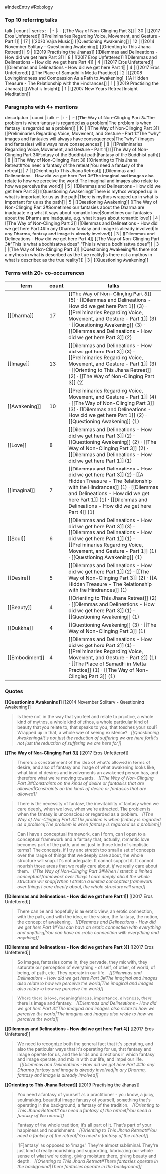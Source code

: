 #IndexEntry #Robology

### Top 10 referring talks
talk | count | series
:- | - |: -
[[The Way of Non-Clinging Part 3]] | 30 | [[2017 Eros Unfettered]]
[[Preliminaries Regarding Voice, Movement, and Gesture - Part 1]] | 17 | [[2020 Vajra Music]]
[[Questioning Awakening]] | 12 | [[2014 November Solitary - Questioning Awakening]]
[[Orienting to This Jhana Retreat]] | 9 | [[2019 Practising the Jhanas]]
[[Dilemmas and Delineations - How did we get here Part 3]] | 8 | [[2017 Eros Unfettered]]
[[Dilemmas and Delineations - How did we get here Part 4]] | 4 | [[2017 Eros Unfettered]]
[[Dilemmas and Delineations - How did we get here Part 1]] | 4 | [[2017 Eros Unfettered]]
[[The Place of Samadhi in Metta Practice]] | 2 | [[2008 Lovingkindness and Compassion As a Path to Awakening]]
[[A Hidden Treasure - The Relationship with the Hindrances]] | 1 | [[2019 Practising the Jhanas]]
[[What is Insight]] | 1 | [[2007 New Years Retreat Insight Meditation]]

### Paragraphs with 4+ mentions
description | count | talk
:- | : - | :-
[[The Way of Non-Clinging Part 3#The problem is when fantasy is regarded as a problem\|The problem is when fantasy is regarded as a problem]] | 10 | [[The Way of Non-Clinging Part 3]]
[[Preliminaries Regarding Voice, Movement, and Gesture - Part 1#The "why" images and fantasies will always have consequences\|The "why" (images and fantasies) will always have consequences]] | 8 | [[Preliminaries Regarding Voice, Movement, and Gesture - Part 1]]
[[The Way of Non-Clinging Part 3#Fantasy of the Buddhist path\|Fantasy of the Buddhist path]] | 8 | [[The Way of Non-Clinging Part 3]]
[[Orienting to This Jhana Retreat#You need a fantasy of the retreat\|You need a fantasy of the retreat]] | 7 | [[Orienting to This Jhana Retreat]]
[[Dilemmas and Delineations - How did we get here Part 3#The imaginal and images also relate to how we perceive the world\|The imaginal and images also relate to how we perceive the world]] | 5 | [[Dilemmas and Delineations - How did we get here Part 3]]
[[Questioning Awakening#There is mythos wrapped up in what is important for us as the path\|There is mythos wrapped up in what is important for us as the path]] | 5 | [[Questioning Awakening]]
[[The Way of Non-Clinging Part 3#Sometimes our fantasies about the Dharma are inadquate e g what it says about romantic love\|Sometimes our fantasies about the Dharma are inadquate, e.g. what it says about romantic love]] | 4 | [[The Way of Non-Clinging Part 3]]
[[Dilemmas and Delineations - How did we get here Part 4#In any Dharma fantasy and image is already involved\|In any Dharma, fantasy and image is already involved]] | 3 | [[Dilemmas and Delineations - How did we get here Part 4]]
[[The Way of Non-Clinging Part 3#"This is what a bodhisattva does"\|"This is what a bodhisattva does"]] | 3 | [[The Way of Non-Clinging Part 3]]
[[Questioning Awakening#Is there not a mythos in what is described as the true reality\|Is there not a mythos in what is described as the true reality?]] | 3 | [[Questioning Awakening]]

### Terms with 20+ co-occurrences
term | count | talks
-|-|-
[[Dharma]] | 17 | <span class="counts">[[The Way of Non-Clinging Part 3]] (5) · [[Dilemmas and Delineations - How did we get here Part 1]] (3) · [[Preliminaries Regarding Voice, Movement, and Gesture - Part 1]] (3) · [[Questioning Awakening]] (3) · [[Dilemmas and Delineations - How did we get here Part 3]] (2)</span> 
[[Image]] | 13 | <span class="counts">[[Dilemmas and Delineations - How did we get here Part 3]] (3) · [[Preliminaries Regarding Voice, Movement, and Gesture - Part 1]] (3) · [[Orienting to This Jhana Retreat]] (2) · [[The Way of Non-Clinging Part 3]] (2)</span> 
[[Awakening]] | 10 | <span class="counts">[[Preliminaries Regarding Voice, Movement, and Gesture - Part 1]] (4) · [[The Way of Non-Clinging Part 3]] (3) · [[Dilemmas and Delineations - How did we get here Part 1]] (2) · [[Questioning Awakening]] (1)</span> 
[[Love]] | 8 | <span class="counts">[[Dilemmas and Delineations - How did we get here Part 3]] (2) · [[Questioning Awakening]] (2) · [[The Way of Non-Clinging Part 3]] (2) · [[Dilemmas and Delineations - How did we get here Part 1]] (1)</span> 
[[Imaginal]] | 7 | <span class="counts">[[Dilemmas and Delineations - How did we get here Part 3]] (2) · [[A Hidden Treasure - The Relationship with the Hindrances]] (1) · [[Dilemmas and Delineations - How did we get here Part 1]] (1) · [[Dilemmas and Delineations - How did we get here Part 4]] (1)</span> 
[[Soul]] | 6 | <span class="counts">[[Dilemmas and Delineations - How did we get here Part 3]] (3) · [[Dilemmas and Delineations - How did we get here Part 1]] (1) · [[Preliminaries Regarding Voice, Movement, and Gesture - Part 1]] (1) · [[Questioning Awakening]] (1)</span> 
[[Desire]] | 5 | <span class="counts">[[Dilemmas and Delineations - How did we get here Part 1]] (2) · [[The Way of Non-Clinging Part 3]] (2) · [[A Hidden Treasure - The Relationship with the Hindrances]] (1)</span> 
[[Beauty]] | 4 | <span class="counts">[[Orienting to This Jhana Retreat]] (2) · [[Dilemmas and Delineations - How did we get here Part 3]] (1) · [[Questioning Awakening]] (1)</span> 
[[Dukkha]] | 4 | <span class="counts">[[Questioning Awakening]] (3) · [[The Way of Non-Clinging Part 3]] (1)</span> 
[[Embodiment]] | 4 | <span class="counts">[[Dilemmas and Delineations - How did we get here Part 3]] (1) · [[Preliminaries Regarding Voice, Movement, and Gesture - Part 2]] (1) · [[The Place of Samadhi in Metta Practice]] (1) · [[The Way of Non-Clinging Part 3]] (1)</span> 

### Quotes
**[[Questioning Awakening]]**
<span class="counts">[[2014 November Solitary - Questioning Awakening]]</span>
> Is there not, in the way that you feel and relate to practice, a whole kind of mythos, a whole kind of ethos, a whole particular kind of beauty that you relate to, that speaks to you, that touches your soul? Wrapped up in that, a whole way of seeing existence? &nbsp;&nbsp;<span class="counts">_[[Questioning Awakening#It's not just the reduction of suffering we are here for|It's not just the reduction of suffering we are here for]]_</span>

**[[The Way of Non-Clinging Part 3]]**
<span class="counts">[[2017 Eros Unfettered]]</span>
> There's a constrainment of the idea of what's allowed in terms of desire, and also of fantasy and image of what awakening looks like, what kind of desires and involvements an awakened person has, and therefore what we're moving towards. &nbsp;&nbsp;<span class="counts">_[[The Way of Non-Clinging Part 3#Constraints on the kinds of desire or fantasies that are allowed|Constraints on the kinds of desire or fantasies that are allowed]]_</span>

> There is the necessity of fantasy, the inevitability of fantasy when we care deeply, when we love, when we're attracted. The problem is when the fantasy is unconscious or regarded as a problem. &nbsp;&nbsp;<span class="counts">_[[The Way of Non-Clinging Part 3#The problem is when fantasy is regarded as a problem|The problem is when fantasy is regarded as a problem]]_</span>

> Can I have a conceptual framework, can I form, can I open to a conceptual framework and a fantasy that, actually, romantic love becomes part of the path, and not just in those kind of simplistic terms? The concepts, if I try and stretch too small a set of concepts over the range of things that we deeply care about, the whole structure will snap. It's not adequate. It cannot support it. It cannot nourish those areas that we really care about, _if_ we really care about them. &nbsp;&nbsp;<span class="counts">_[[The Way of Non-Clinging Part 3#When I stretch a limited conceptual framework over things I care deeply about the whole structure will snap|When I stretch a limited conceptual framework over things I care deeply about, the whole structure will snap]]_</span>

**[[Dilemmas and Delineations - How did we get here Part 1]]**
<span class="counts">[[2017 Eros Unfettered]]</span>
> There can be and hopefully is an erotic view, an erotic connection, with the path, and with the idea, or the vision, the fantasy, the notion, the concept of awakening. &nbsp;&nbsp;<span class="counts">_[[Dilemmas and Delineations - How did we get here Part 1#You can have an erotic connection with everything and anything|You can have an erotic connection with everything and anything]]_</span>

**[[Dilemmas and Delineations - How did we get here Part 3]]**
<span class="counts">[[2017 Eros Unfettered]]</span>
> So images, fantasies come in, they pervade, they mix with, they saturate our perception of everything - of self, of other, of world, of being, of path, etc. They operate in our life. &nbsp;&nbsp;<span class="counts">_[[Dilemmas and Delineations - How did we get here Part 3#The imaginal and images also relate to how we perceive the world|The imaginal and images also relate to how we perceive the world]]_</span>

> Where there is love, meaningfulness, importance, aliveness, _there_ there is image and fantasy. &nbsp;&nbsp;<span class="counts">_[[Dilemmas and Delineations - How did we get here Part 3#The imaginal and images also relate to how we perceive the world|The imaginal and images also relate to how we perceive the world]]_</span>

**[[Dilemmas and Delineations - How did we get here Part 4]]**
<span class="counts">[[2017 Eros Unfettered]]</span>
> We need to recognize both the general fact that it's operating, and also the particular ways that it's operating for us, that fantasy and image operate for us, and the kinds and directions in which fantasy and image operate, and mix in with our life, and impel our life. &nbsp;&nbsp;<span class="counts">_[[Dilemmas and Delineations - How did we get here Part 4#In any Dharma fantasy and image is already involved|In any Dharma, fantasy and image is already involved]]_</span>

**[[Orienting to This Jhana Retreat]]**
<span class="counts">[[2019 Practising the Jhanas]]</span>
> You need a fantasy of yourself as a practitioner - you know, a juicy, soulmaking, beautiful image fantasy of yourself, something that's operating in the background, a fantasy of the tradition. &nbsp;&nbsp;<span class="counts">_[[Orienting to This Jhana Retreat#You need a fantasy of the retreat|You need a fantasy of the retreat]]_</span>

> Fantasy of the whole tradition; it's all part of it. That's part of your happiness and nourishment. &nbsp;&nbsp;<span class="counts">_[[Orienting to This Jhana Retreat#You need a fantasy of the retreat|You need a fantasy of the retreat]]_</span>

> '[F]antasy' as opposed to 'image.' They're almost subliminal. They're just kind of really nourishing and supporting, lubricating our whole sense of what we're doing, giving moisture there, giving beauty and depth. &nbsp;&nbsp;<span class="counts">_[[Orienting to This Jhana Retreat#There fantasies operate in the background|There fantasies operate in the background]]_</span>


